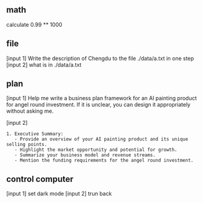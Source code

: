 ## math
calculate 0.99 ** 1000

## file
[input 1]
Write the description of Chengdu to the file ./data/a.txt in one step
[input 2]
what is in ./data/a.txt

## plan
[input 1]
Help me write a business plan framework for an AI painting product for angel round investment. If it is unclear, you can design it appropriately without asking me.

[input 2]
```plan complete
1. Executive Summary:
   - Provide an overview of your AI painting product and its unique selling points.
   - Highlight the market opportunity and potential for growth.
   - Summarize your business model and revenue streams.
   - Mention the funding requirements for the angel round investment.
```

## control computer
[input 1]
set dark mode
[input 2]
trun back
